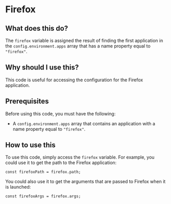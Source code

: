 
  
   # **Firefox**

## What does this do?

The `firefox` variable is assigned the result of finding the first application in the `config.environment.apps` array that has a name property equal to `"firefox"`.

## Why should I use this?

This code is useful for accessing the configuration for the Firefox application.

## Prerequisites

Before using this code, you must have the following:

- A `config.environment.apps` array that contains an application with a name property equal to `"firefox"`.

## How to use this

To use this code, simply access the `firefox` variable. For example, you could use it to get the path to the Firefox application:

```
const firefoxPath = firefox.path;
```

You could also use it to get the arguments that are passed to Firefox when it is launched:

```
const firefoxArgs = firefox.args;
```
  
  